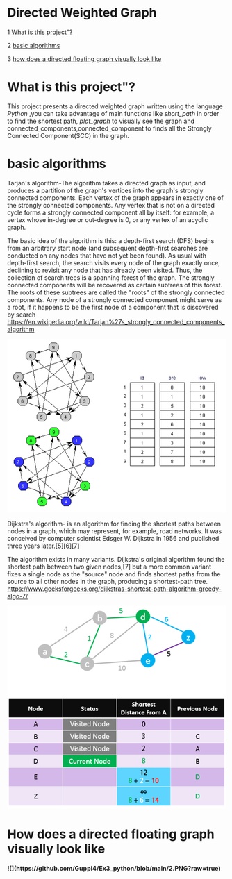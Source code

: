 # Directed Weighted Graph

1 [What is this project"?](#login-optional-fields)

2 [basic algorithms](#login-optional-fields-2)

3 [how does a directed floating graph visually look like](#login-optional-fields-3)

<h4 id="login-optional-fields">

# What is this project"?

</h4>

This project presents a directed weighted graph written using the language *Python*  ,you can take advantage of main functions like *short_path* in order to find the shortest path,
*plot_graph* to visually see the graph and connected_components,connected_component to finds all the Strongly Connected Component(SCC) in the graph.


<h4 id="login-optional-fields-2">

# basic algorithms

</h4>
Tarjan's algorithm-The algorithm takes a directed graph as input, and produces a partition of the graph's vertices into the graph's strongly connected components. Each vertex of the graph appears in exactly one of the strongly connected components. Any vertex that is not on a directed cycle forms a strongly connected component all by itself: for example, a vertex whose in-degree or out-degree is 0, or any vertex of an acyclic graph.

The basic idea of the algorithm is this: a depth-first search (DFS) begins from an arbitrary start node (and subsequent depth-first searches are conducted on any nodes that have not yet been found). As usual with depth-first search, the search visits every node of the graph exactly once, declining to revisit any node that has already been visited. Thus, the collection of search trees is a spanning forest of the graph. The strongly connected components will be recovered as certain subtrees of this forest. The roots of these subtrees are called the "roots" of the strongly connected components. Any node of a strongly connected component might serve as a root, if it happens to be the first node of a component that is discovered by search https://en.wikipedia.org/wiki/Tarjan%27s_strongly_connected_components_algorithm

![](https://github.com/Guppi4/Ex3_python/blob/main/Algorithm_Tarjan.png?raw=true)

Dijkstra's algorithm-  is an algorithm for finding the shortest paths between nodes in a graph, which may represent, for example, road networks. It was conceived by computer scientist Edsger W. Dijkstra in 1956 and published three years later.[5][6][7]

The algorithm exists in many variants. Dijkstra's original algorithm found the shortest path between two given nodes,[7] but a more common variant fixes a single node as the "source" node and finds shortest paths from the source to all other nodes in the graph, producing a shortest-path tree.
https://www.geeksforgeeks.org/dijkstras-shortest-path-algorithm-greedy-algo-7/

![](https://github.com/Guppi4/Ex3_python/blob/main/Dijkstra-Algorithm-Step-7.png?raw=true)


# How does a directed floating graph visually look like
<h4 id="login-optional-fields-3">
 ![](https://github.com/Guppi4/Ex3_python/blob/main/2.PNG?raw=true)



</h4>





